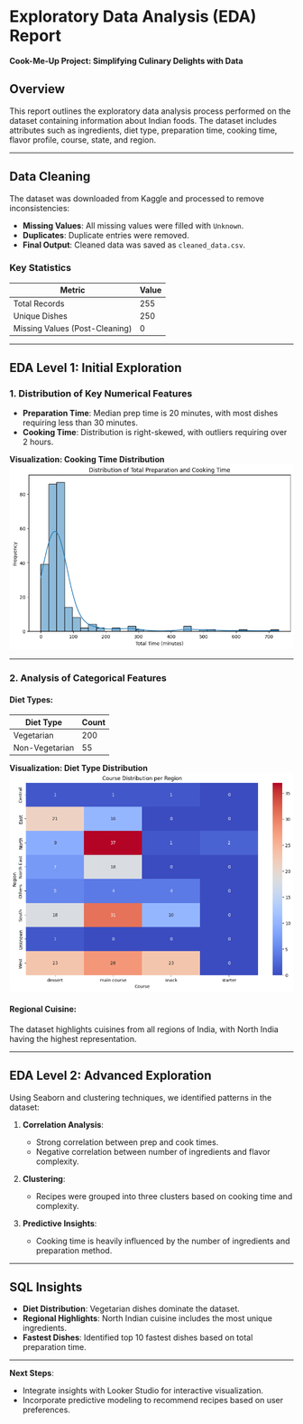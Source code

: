 # Exploratory Data Analysis (EDA) Report
**Cook-Me-Up Project: Simplifying Culinary Delights with Data**

## Overview
This report outlines the exploratory data analysis process performed on the dataset containing information about Indian foods. The dataset includes attributes such as ingredients, diet type, preparation time, cooking time, flavor profile, course, state, and region.

---

## Data Cleaning
The dataset was downloaded from Kaggle and processed to remove inconsistencies:
- **Missing Values**: All missing values were filled with `Unknown`.
- **Duplicates**: Duplicate entries were removed.
- **Final Output**: Cleaned data was saved as `cleaned_data.csv`.

### Key Statistics
| Metric              | Value      |
|---------------------|------------|
| Total Records       | 255        |
| Unique Dishes       | 250        |
| Missing Values (Post-Cleaning) | 0  |

---

## EDA Level 1: Initial Exploration

### **1. Distribution of Key Numerical Features**
- **Preparation Time**: Median prep time is 20 minutes, with most dishes requiring less than 30 minutes.
- **Cooking Time**: Distribution is right-skewed, with outliers requiring over 2 hours.
  
**Visualization: Cooking Time Distribution**
![Cooking Time Distribution](../images/cooking_time_distribution.png)


---

### **2. Analysis of Categorical Features**
#### Diet Types:
| Diet Type | Count |
|-----------|-------|
| Vegetarian | 200   |
| Non-Vegetarian | 55  |

**Visualization: Diet Type Distribution**
![Diet Type Distribution](../images/diet_type_distribution.png)

#### Regional Cuisine:
The dataset highlights cuisines from all regions of India, with North India having the highest representation.

---

## EDA Level 2: Advanced Exploration
Using Seaborn and clustering techniques, we identified patterns in the dataset:
1. **Correlation Analysis**:
   - Strong correlation between prep and cook times.
   - Negative correlation between number of ingredients and flavor complexity.

2. **Clustering**:
   - Recipes were grouped into three clusters based on cooking time and complexity.

3. **Predictive Insights**:
   - Cooking time is heavily influenced by the number of ingredients and preparation method.

---

## SQL Insights
- **Diet Distribution**: Vegetarian dishes dominate the dataset.
- **Regional Highlights**: North Indian cuisine includes the most unique ingredients.
- **Fastest Dishes**: Identified top 10 fastest dishes based on total preparation time.

---

**Next Steps**:
- Integrate insights with Looker Studio for interactive visualization.
- Incorporate predictive modeling to recommend recipes based on user preferences.

